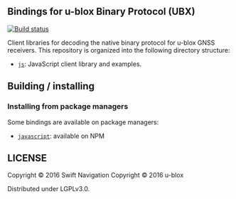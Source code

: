 ## Bindings for u-blox Binary Protocol (UBX)

[![Build status][1]][2]

Client libraries for decoding the native binary protocol for u-blox GNSS
receivers. This repository is organized into the following directory structure:

* [`js`](https://github.com/swift-nav/libubx/tree/HEAD/js): JavaScript client library and examples.

## Building / installing

### Installing from package managers

Some bindings are available on package managers:

* [`javascript`](https://github.com/swift-nav/libubx/tree/HEAD/js): available on NPM

## LICENSE

Copyright © 2016 Swift Navigation
Copyright © 2016 u-blox

Distributed under LGPLv3.0.

[1]: https://travis-ci.org/swift-nav/libubx.png
[2]: https://travis-ci.org/swift-nav/libubx
